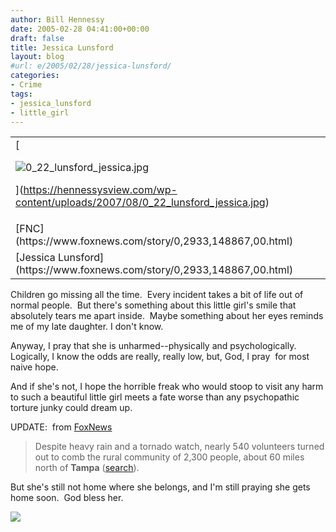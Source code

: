 ```yaml
---
author: Bill Hennessy
date: 2005-02-28 04:41:00+00:00
draft: false
title: Jessica Lunsford
layout: blog
#url: e/2005/02/28/jessica-lunsford/
categories:
- Crime
tags:
- jessica_lunsford
- little_girl
---
```



<table cellpadding="0" cellspacing="0" >
<tr >

<td >[


![0_22_lunsford_jessica.jpg](https://hennessysview.com/wp-content/uploads/2007/08/0_22_lunsford_jessica.thumbnail.jpg)




](https://hennessysview.com/wp-content/uploads/2007/08/0_22_lunsford_jessica.jpg)[](https://www.foxnews.com/story/0,2933,148867,00.html)
</td>
</tr>
<tr >

<td class="credit" >[FNC](https://www.foxnews.com/story/0,2933,148867,00.html)
</td>
</tr>
<tr >

<td class="caption" >[Jessica Lunsford](https://www.foxnews.com/story/0,2933,148867,00.html)
</td>
</tr>
</table>
Children go missing all the time.  Every incident takes a bit of life out of normal people.  But there's something about this little girl's smile that absolutely tears me apart inside.  Maybe something about her eyes reminds me of my late daughter. I don't know. 

Anyway, I pray that she is unharmed--physically and psychologically.  Logically, I know the odds are really, really low, but, God, I pray  for most naive hope.

And if she's not, I hope the horrible freak who would stoop to visit any harm to such a beautiful little girl meets a fate worse than any psychopathic torture junky could dream up. 

UPDATE:  from [FoxNews](https://www.foxnews.com/story/0,2933,148867,00.html)


> Despite heavy rain and a tornado watch, nearly 540 volunteers turned out to comb the rural community of 2,300 people, about 60 miles north of **Tampa** ([search](siteSearch('Tampa');)).




But she's still not home where she belongs, and I'm still praying she gets home soon.  God bless her.


![](https://blog.billhennessy.com/aggbug.aspx?PostID=1243)

